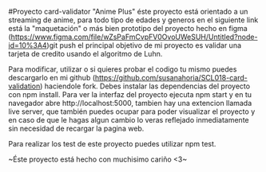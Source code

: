 #Proyecto card-validator "Anime Plus"
éste proyecto está orientado a un streaming de anime, para todo tipo de edades y generos
en el siguiente link está la "maquetación" o más bien prototipo del proyecto hecho en figma
(https://www.figma.com/file/wZsPaFmCvpFV0OvoUWeSUH/Untitled?node-id=10%3A4)git push
el principal objetivo de mi proyecto es validar una tarjeta de credito usando el algoritmo de Luhn.

Para modificar, utilizar o si quieres probar el codigo tu mismo puedes descargarlo en mi github (https://github.com/susanahoria/SCL018-card-validation) haciendole fork.
Debes instalar las dependencias del proyecto con npm install.
Para ver la interfaz del proyecto ejecuta npm start y en tu navegador abre http://localhost:5000, tambien hay una extencion llamada live server, que también puedes ocupar para poder visualizar el proyecto y en caso de que le hagas algun cambio lo veras reflejado inmediatamente sin necesidad de recargar la pagina web.

Para realizar los test de este proyecto puedes utilizar npm test.

~Éste proyecto está hecho con muchisimo cariño <3~
